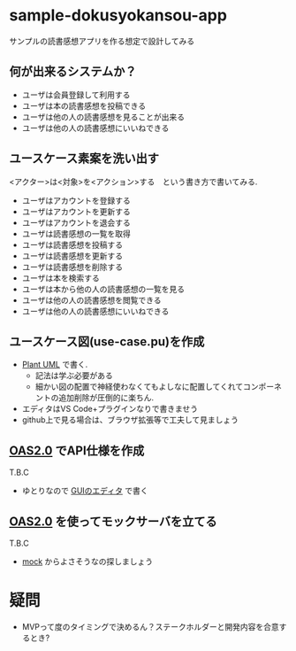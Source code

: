 # sample-dokusyokansou-app
サンプルの読書感想アプリを作る想定で設計してみる

## 何が出来るシステムか？
- ユーザは会員登録して利用する
- ユーザは本の読書感想を投稿できる
- ユーザは他の人の読書感想を見ることが出来る
- ユーザは他の人の読書感想にいいねできる

## ユースケース素案を洗い出す

<アクター>は<対象>を<アクション>する　という書き方で書いてみる.

- ユーザはアカウントを登録する
- ユーザはアカウントを更新する
- ユーザはアカウントを退会する
- ユーザは読書感想の一覧を取得
- ユーザは読書感想を投稿する
- ユーザは読書感想を更新する
- ユーザは読書感想を削除する
- ユーザは本を検索する
- ユーザは本から他の人の読書感想の一覧を見る
- ユーザは他の人の読書感想を閲覧できる
- ユーザは他の人の読書感想にいいねできる

## ユースケース図(use-case.pu)を作成

- [Plant UML](https://www.google.com/search?client=safari&rls=en&q=plantuml&ie=UTF-8&oe=UTF-8) で書く. 
  - 記法は学ぶ必要がある
  - 細かい図の配置で神経使わなくてもよしなに配置してくれてコンポーネントの追加削除が圧倒的に楽ちん.
- エディタはVS Code+プラグインなりで書きませう
- github上で見る場合は、ブラウザ拡張等で工夫して見ましょう

## [OAS2.0](https://github.com/OAI/OpenAPI-Specification/blob/master/versions/2.0.md) でAPI仕様を作成

T.B.C
- ゆとりなので [GUIのエディタ](https://openapi.tools/#gui-editors) で書く

## [OAS2.0](https://github.com/OAI/OpenAPI-Specification/blob/master/versions/2.0.md) を使ってモックサーバを立てる

T.B.C
- [mock](https://openapi.tools/#mock) からよさそうなの探しましょう


# 疑問
- MVPって度のタイミングで決めるん？ステークホルダーと開発内容を合意するとき?
